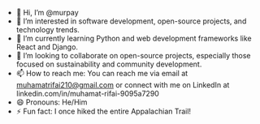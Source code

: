 - 👋 Hi, I’m @murpay
- 👀 I’m interested in software development, open-source projects, and technology trends.
- 🌱 I’m currently learning Python and web development frameworks like React and Django.
- 💞️ I’m looking to collaborate on open-source projects, especially those focused on sustainability and community development.
- 📫 How to reach me: You can reach me via email at muhamatrifai210@gmail.com or connect with me on LinkedIn at linkedin.com/in/muhamat-rifai-9095a7290
- 😄 Pronouns: He/Him
- ⚡ Fun fact: I once hiked the entire Appalachian Trail!
